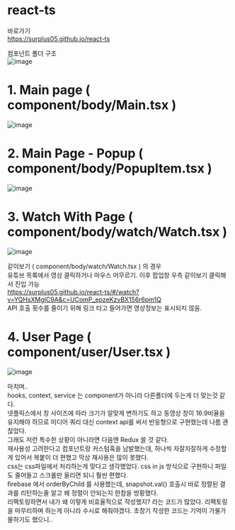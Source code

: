 # react-ts

바로가기  
https://surplus05.github.io/react-ts  
  
컴포넌트 폴더 구조  
![image](https://user-images.githubusercontent.com/104773096/216750682-a7311e13-2035-4359-92bd-b68245963409.png)


# 1. Main page ( component/body/Main.tsx )
![image](https://user-images.githubusercontent.com/104773096/216751155-dc61c729-fb69-4f36-a91d-77605768a233.png)
  
  
# 2. Main Page - Popup ( component/body/PopupItem.tsx )  
![image](https://user-images.githubusercontent.com/104773096/216751131-87ec598a-e25a-45ef-8623-df2d063c4544.png)

  
 
# 3. Watch With Page ( component/body/watch/Watch.tsx )
![image](https://user-images.githubusercontent.com/104773096/216751091-ff6b8c99-883a-4ad0-b4bc-2e1b02b6f523.png)

같이보기 ( component/body/watch/Watch.tsx ) 의 경우  
유튜브 목록에서 영상 클릭하거나 마우스 머무르기. 이후 팝업창 우측 같이보기 클릭해서 진입 가능  
https://surplus05.github.io/react-ts/#/watch?v=YQHsXMglC9A&c=UComP_epzeKzvBX156r6pm1Q  
API 호출 횟수를 줄이기 위해 링크 타고 들어가면 영상정보는 표시되지 않음.  
    
# 4. User Page ( component/user/User.tsx )
![image](https://user-images.githubusercontent.com/104773096/216751076-d8a996b3-75e5-400c-8280-c468f232b210.png)
  
  
마치며..  
hooks, context, service 는 component가 아니라 다른폴더에 두는게 더 맞는것 같다.  
넷플릭스에서 창 사이즈에 따라 크기가 알맞게 변하기도 하고 동영상 창이 16:9비율을 유지해야 하므로 미디어 쿼리 대신 context api를 써서 반응형으로 구현했는데 나름 괜찮았다.  
그래도 저런 특수한 상황이 아니라면 다음엔 Redux 쓸 것 같다.    
재사용성 고려한다고 컴포넌트랑 커스텀훅을 남발했는데, 하나씩 자잘자잘하게 수정할게 있어서 복붙이 더 편했고 막상 재사용은 많이 못했다.  
css는 css파일에서 처리하는게 맞다고 생각했었다. css in js 방식으로 구현하니 파일도 줄어들고 스크롤만 올리면 되니 훨씬 편했다.  
firebase 에서 orderByChild 를 사용했는데, snapshot.val() 호출시 바로 정렬된 결과를 리턴하는줄 알고 왜 정렬이 안되는지 한참을 방황했다.  
리팩토링하면서 내가 왜 이렇게 비효율적으로 작성했지? 라는 코드가 많았다. 리팩토링을 마무리하며 하는게 아니라 수시로 해줘야겠다. 초창기 작성한 코드는 기억이 가물가물하기도 했으니.. 
